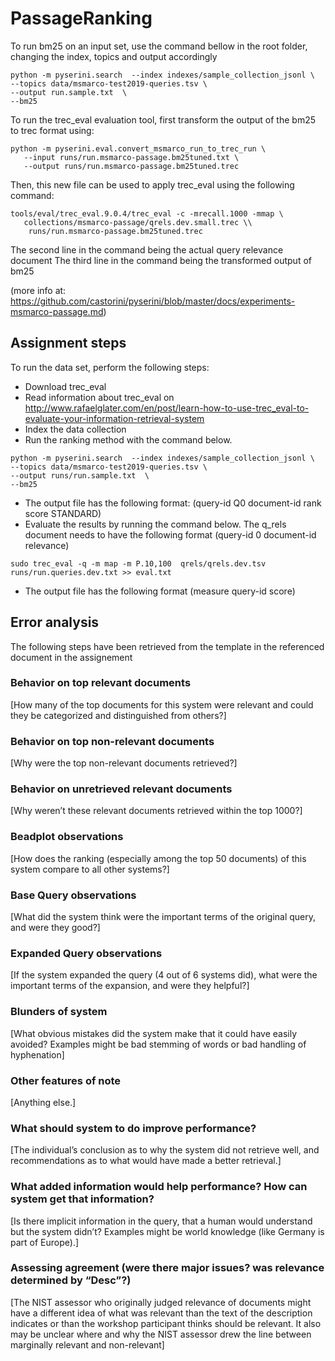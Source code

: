 # PassageRanking

To run bm25 on an input set, use the command bellow in the root folder, changing the index, topics and output accordingly
```
python -m pyserini.search  --index indexes/sample_collection_jsonl \
--topics data/msmarco-test2019-queries.tsv \
--output run.sample.txt  \
--bm25 
```

To run the trec_eval evaluation tool, first transform the output of the bm25 to trec format using:
```
python -m pyserini.eval.convert_msmarco_run_to_trec_run \
   --input runs/run.msmarco-passage.bm25tuned.txt \
   --output runs/run.msmarco-passage.bm25tuned.trec
  ```

Then, this new file can be used to apply trec_eval using the following command:
```
tools/eval/trec_eval.9.0.4/trec_eval -c -mrecall.1000 -mmap \
   collections/msmarco-passage/qrels.dev.small.trec \\
    runs/run.msmarco-passage.bm25tuned.trec
```
The second line in the command being the actual query relevance document
The third line in the command being the transformed output of bm25

(more info at: https://github.com/castorini/pyserini/blob/master/docs/experiments-msmarco-passage.md)


## Assignment steps
To run the data set, perform the following steps:
* Download trec_eval
* Read information about trec_eval on http://www.rafaelglater.com/en/post/learn-how-to-use-trec_eval-to-evaluate-your-information-retrieval-system
* Index the data collection
* Run the ranking method with the command below.  
```
python -m pyserini.search  --index indexes/sample_collection_jsonl \
--topics data/msmarco-test2019-queries.tsv \
--output runs/run.sample.txt  \
--bm25 
```
* The output file has the following format: (query-id Q0 document-id rank score STANDARD)
* Evaluate the results by running the command below. The q_rels document needs to have the following format (query-id 0 document-id relevance)
``` 
sudo trec_eval -q -m map -m P.10,100  qrels/qrels.dev.tsv runs/run.queries.dev.txt >> eval.txt 
```
* The output file has the following format (measure query-id score)


## Error analysis
The following steps have been retrieved from the template in the referenced document in the assignement
### Behavior on top relevant documents 
[How many of the top documents for this system were relevant and could they be categorized and distinguished from others?]
### Behavior on top non-relevant documents 
[Why were the top non-relevant documents retrieved?]
### Behavior on unretrieved relevant documents 
[Why weren’t these relevant documents retrieved within the top 1000?]
### Beadplot observations 
[How does the ranking (especially among the top 50 documents) of this system compare to all other systems?]

### Base Query observations 
[What did the system think were the important terms of the original query, and were they good?]
### Expanded Query observations 
[If the system expanded the query (4 out of 6 systems did), what were the important terms of the expansion, and were they helpful?]
### Blunders of system 
[What obvious mistakes did the system make that it could have easily avoided? Examples might be bad stemming of words or bad handling of hyphenation]

### Other features of note 
[Anything else.]

### What should system to do improve performance? 
[The individual’s conclusion as to why the system did not retrieve well, and recommendations as to what would have made a better retrieval.]
### What added information would help performance? How can system get that information? 
[Is there implicit information in the query, that a human would understand but the system didn’t? Examples might be world knowledge (like Germany is part of Europe).]
### Assessing agreement (were there major issues? was relevance determined by “Desc”?) 
[The NIST assessor who originally judged relevance of documents might have a different idea of what was relevant than the text of the description indicates or than the workshop participant thinks should be relevant. It also may be unclear where and why the NIST assessor drew the line between marginally relevant and non-relevant] 